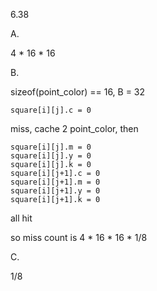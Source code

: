 6.38

A.

4 \* 16 \* 16

B.

sizeof(point_color) == 16, B = 32

    square[i][j].c = 0

miss, cache 2 point_color, then

    square[i][j].m = 0
    square[i][j].y = 0
    square[i][j].k = 0
    square[i][j+1].c = 0
    square[i][j+1].m = 0
    square[i][j+1].y = 0
    square[i][j+1].k = 0

all hit

so miss count is 4 \* 16 \* 16 \* 1/8

C.

1/8

